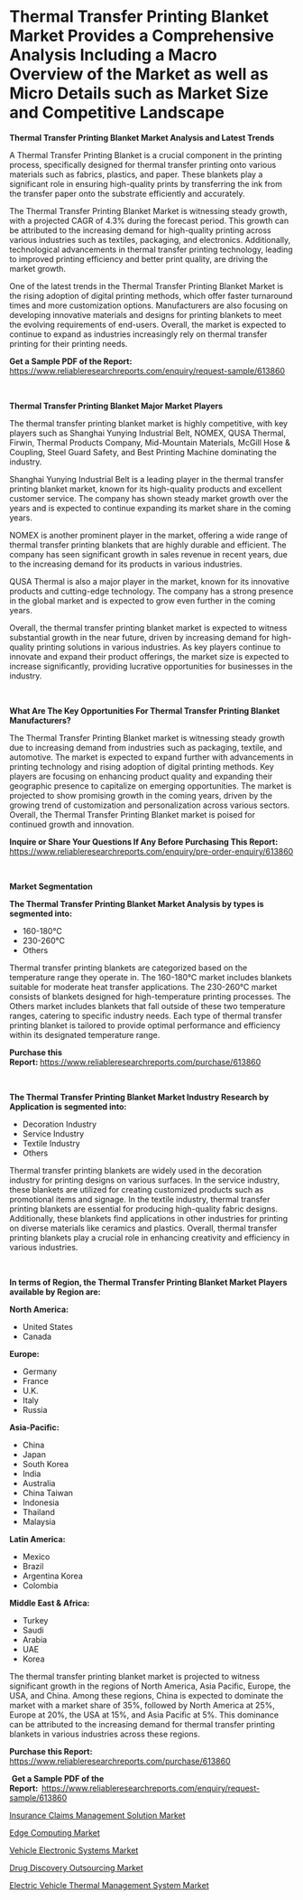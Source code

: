 <p><h1>Thermal Transfer Printing Blanket Market Provides a Comprehensive Analysis Including a Macro Overview of the Market as well as Micro Details such as Market Size and Competitive Landscape</h1></p><p><strong>Thermal Transfer Printing Blanket Market Analysis and Latest Trends</strong></p>
<p><p>A Thermal Transfer Printing Blanket is a crucial component in the printing process, specifically designed for thermal transfer printing onto various materials such as fabrics, plastics, and paper. These blankets play a significant role in ensuring high-quality prints by transferring the ink from the transfer paper onto the substrate efficiently and accurately.</p><p>The Thermal Transfer Printing Blanket Market is witnessing steady growth, with a projected CAGR of 4.3% during the forecast period. This growth can be attributed to the increasing demand for high-quality printing across various industries such as textiles, packaging, and electronics. Additionally, technological advancements in thermal transfer printing technology, leading to improved printing efficiency and better print quality, are driving the market growth.</p><p>One of the latest trends in the Thermal Transfer Printing Blanket Market is the rising adoption of digital printing methods, which offer faster turnaround times and more customization options. Manufacturers are also focusing on developing innovative materials and designs for printing blankets to meet the evolving requirements of end-users. Overall, the market is expected to continue to expand as industries increasingly rely on thermal transfer printing for their printing needs.</p></p>
<p><strong>Get a Sample PDF of the Report:&nbsp;</strong> <a href="https://www.reliableresearchreports.com/enquiry/request-sample/613860">https://www.reliableresearchreports.com/enquiry/request-sample/613860</a></p>
<p>&nbsp;</p>
<p><strong>Thermal Transfer Printing Blanket Major Market Players</strong></p>
<p><p>The thermal transfer printing blanket market is highly competitive, with key players such as Shanghai Yunying Industrial Belt, NOMEX, QUSA Thermal, Firwin, Thermal Products Company, Mid-Mountain Materials, McGill Hose & Coupling, Steel Guard Safety, and Best Printing Machine dominating the industry.</p><p>Shanghai Yunying Industrial Belt is a leading player in the thermal transfer printing blanket market, known for its high-quality products and excellent customer service. The company has shown steady market growth over the years and is expected to continue expanding its market share in the coming years.</p><p>NOMEX is another prominent player in the market, offering a wide range of thermal transfer printing blankets that are highly durable and efficient. The company has seen significant growth in sales revenue in recent years, due to the increasing demand for its products in various industries.</p><p>QUSA Thermal is also a major player in the market, known for its innovative products and cutting-edge technology. The company has a strong presence in the global market and is expected to grow even further in the coming years.</p><p>Overall, the thermal transfer printing blanket market is expected to witness substantial growth in the near future, driven by increasing demand for high-quality printing solutions in various industries. As key players continue to innovate and expand their product offerings, the market size is expected to increase significantly, providing lucrative opportunities for businesses in the industry.</p></p>
<p>&nbsp;</p>
<p><strong>What Are The Key Opportunities For Thermal Transfer Printing Blanket Manufacturers?</strong></p>
<p><p>The Thermal Transfer Printing Blanket market is witnessing steady growth due to increasing demand from industries such as packaging, textile, and automotive. The market is expected to expand further with advancements in printing technology and rising adoption of digital printing methods. Key players are focusing on enhancing product quality and expanding their geographic presence to capitalize on emerging opportunities. The market is projected to show promising growth in the coming years, driven by the growing trend of customization and personalization across various sectors. Overall, the Thermal Transfer Printing Blanket market is poised for continued growth and innovation.</p></p>
<p><strong>Inquire or Share Your Questions If Any Before Purchasing This Report:</strong> <a href="https://www.reliableresearchreports.com/enquiry/pre-order-enquiry/613860">https://www.reliableresearchreports.com/enquiry/pre-order-enquiry/613860</a></p>
<p>&nbsp;</p>
<p><strong>Market Segmentation</strong></p>
<p><strong>The Thermal Transfer Printing Blanket Market Analysis by types is segmented into:</strong></p>
<p><ul><li>160-180℃</li><li>230-260℃</li><li>Others</li></ul></p>
<p><p>Thermal transfer printing blankets are categorized based on the temperature range they operate in. The 160-180℃ market includes blankets suitable for moderate heat transfer applications. The 230-260℃ market consists of blankets designed for high-temperature printing processes. The Others market includes blankets that fall outside of these two temperature ranges, catering to specific industry needs. Each type of thermal transfer printing blanket is tailored to provide optimal performance and efficiency within its designated temperature range.</p></p>
<p><strong>Purchase this Report:&nbsp;</strong><a href="https://www.reliableresearchreports.com/purchase/613860">https://www.reliableresearchreports.com/purchase/613860</a></p>
<p>&nbsp;</p>
<p><strong>The Thermal Transfer Printing Blanket Market Industry Research by Application is segmented into:</strong></p>
<p><ul><li>Decoration Industry</li><li>Service Industry</li><li>Textile Industry</li><li>Others</li></ul></p>
<p><p>Thermal transfer printing blankets are widely used in the decoration industry for printing designs on various surfaces. In the service industry, these blankets are utilized for creating customized products such as promotional items and signage. In the textile industry, thermal transfer printing blankets are essential for producing high-quality fabric designs. Additionally, these blankets find applications in other industries for printing on diverse materials like ceramics and plastics. Overall, thermal transfer printing blankets play a crucial role in enhancing creativity and efficiency in various industries.</p></p>
<p>&nbsp;</p>
<p><strong>In terms of Region, the Thermal Transfer Printing Blanket Market Players available by Region are:</strong></p>
<p>
    <p> <strong> North America: </strong>
        <ul>
            <li>United States</li>
            <li>Canada</li>
        </ul>
        </p> 
    <p> <strong> Europe: </strong>
        <ul>
            <li>Germany</li>
            <li>France</li>
            <li>U.K.</li>
            <li>Italy</li>
            <li>Russia</li>
        </ul>
        </p> 
    <p> <strong> Asia-Pacific: </strong>
        <ul>
            <li>China</li>
            <li>Japan</li>
            <li>South Korea</li>
            <li>India</li>
            <li>Australia</li>
            <li>China Taiwan</li>
            <li>Indonesia</li>
            <li>Thailand</li>
            <li>Malaysia</li>
        </ul>
        </p> 
    <p> <strong> Latin America: </strong>
        <ul>
            <li>Mexico</li>
            <li>Brazil</li>
            <li>Argentina Korea</li>
            <li>Colombia</li>
        </ul>
        </p> 
    <p> <strong> Middle East & Africa: </strong>
        <ul>
            <li>Turkey</li>
            <li>Saudi</li>
            <li>Arabia</li>
            <li>UAE</li>
            <li>Korea</li>
        </ul>
    </p>
    </p>
<p><p>The thermal transfer printing blanket market is projected to witness significant growth in the regions of North America, Asia Pacific, Europe, the USA, and China. Among these regions, China is expected to dominate the market with a market share of 35%, followed by North America at 25%, Europe at 20%, the USA at 15%, and Asia Pacific at 5%. This dominance can be attributed to the increasing demand for thermal transfer printing blankets in various industries across these regions.</p></p>
<p><strong>Purchase this Report: </strong><a href="https://www.reliableresearchreports.com/purchase/613860">https://www.reliableresearchreports.com/purchase/613860</a></p>
<p>&nbsp;<strong>Get a Sample PDF of the Report:&nbsp;&nbsp;</strong><a href="https://www.reliableresearchreports.com/enquiry/request-sample/613860">https://www.reliableresearchreports.com/enquiry/request-sample/613860</a></p>
<p><strong></strong></p>
<p><p><a href="https://medium.com/@geoanderson1978/insurance-claims-management-solution-market-furnishes-information-on-market-share-market-trends-e4f8c6212c09">Insurance Claims Management Solution Market</a></p><p><a href="https://medium.com/@nelsonhauck/edge-computing-market-size-cagr-trends-2024-2030-8c483daacb27">Edge Computing Market</a></p><p><a href="https://medium.com/@geoanderson1978/vehicle-electronic-systems-market-insight-market-trends-growth-forecasted-from-2024-to-2031-6c4ea4736321">Vehicle Electronic Systems Market</a></p><p><a href="https://medium.com/@angelageorge32/drug-discovery-outsourcing-market-size-reveals-the-best-marketing-channels-in-global-industry-d50278f47e92">Drug Discovery Outsourcing Market</a></p><p><a href="https://medium.com/@nelsonhauck/electric-vehicle-thermal-management-system-market-size-cagr-trends-2024-2030-f8e96025b741">Electric Vehicle Thermal Management System Market</a></p></p>